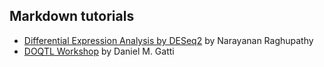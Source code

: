 ## Markdown tutorials

* [Differential Expression Analysis by DESeq2](https://github.com/churchill-lab/sysgen2015/blob/master/markdown/Differential_Expression.Rmd) by Narayanan Raghupathy
* [DOQTL Workshop](https://github.com/churchill-lab/sysgen2015/blob/master/markdown/DOQTL_workshop_2015.Rmd) by Daniel M. Gatti
